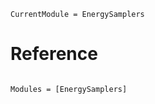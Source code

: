 ```@meta
CurrentModule = EnergySamplers
```

# Reference

```@index
```

```@autodocs
Modules = [EnergySamplers]
```